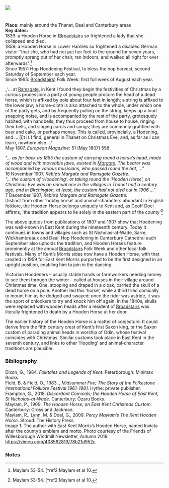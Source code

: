 <a href="https://dev.visual-essays.app"><img src="https://dev-visual-essays.netlify.app/images/ve-button.png"/></a>
<param author="Jacqui Stamp" banner="/images/banners/19c.jpg" layout="vtl" title="The Hooden Horse: an East Kent tradition" ve-config/>

#

**Place:** mainly around the Thanet, Deal and Canterbury areas   
**Key dates:**    
1839: a Hooden Horse in ([Broadstairs](/dickens/broadstairs-19th-century) so frightened a lady that she collapsed and died.    
1859: a Hooden Horse in Lower Hardres so frightened a disabled German visitor “that she, who had not put her foot to the ground for seven years, promptly sprang out of her chair, ran indoors, and walked all right for ever afterwards”.[^ref1]   
Since 1957: Hop Hoodening Festival, to bless the hop harvest; second Saturday of September each year.      
Since 1965: [Broadstairs](/dickens/broadstairs-19th-century)) Folk Week: first full week of August each year.  
<param ve-image-v2 manifest="https://iiif.juncture-digital.org/wc:Hooden_Horses_at_the_Clock_Tower_%28geograph_5502334%29.jpg/manifest.json">
<param ve-image-v2 manifest="https://iiif.juncture-digital.org/wc:Broadstairs_Folk_Week_2018_FDBY6092_%2843372181465%29.jpg/manifest.json">

_‘… at [Ramsgate](/dickens/19c-ramsgate), in Kent I found they begin the festivities of Christmas by a curious procession: a party of young people procure the head of a dead horse, which is affixed by pole about four feet in length; a string is affixed to the lower jaw; a horse-cloth is also attached to the whole, under which one of the party gets, and by frequently pulling on the string, keeps up a loud snapping noise, and is accompanied by the rest of the party, grotesquely habited, with handbells; they thus proceed from house to house, ringing their bells, and singing carols and songs; they are commonly gratified with beer and cake, or perhaps money. This is called, provincially, a Hodening, and … [i]t is I find, general in Thanet on Christmas Eve, and, as far as I can learn, nowhere else …’   
May 1807. _European Magazine_: 51 (May 1807) 558.   
<param ve-image-v2 manifest="https://iiif.juncture-digital.org/gh:kent-map/images/19c/Hoodenhorse.jpg/manifest.json">

_"… as far back as 1855 the custom of carrying round a horse’s head, made of wood and with moveable jaws, existed in [Margate](/dickens/19c-margate). The bearer was accompanied by various musicians, who passed round the hat, …"_      
16 November 1907. _Keble’s Margate and Ramsgate Gazette_.   
_"… the custom of ‘Hoodening’, or taking round the ‘Hooden Horse’, on Christmas Eve was an annual one in the villages in Thanet half a century ago, and in Birchington, at least, the custom had not died out in 1906 …"_     
7 December 1907, _Keble’s Margate and Ramsgate Gazette._    
Distinct from other ‘hobby horse’ and animal-characters abundant in English folklore, the Hooden Horse belongs uniquely to Kent and, as Geoff Doel affirms, 'the tradition appears to lie solely in the eastern part of the county'[^ref1] 
<param ve-image-v2 manifest="https://iiif.juncture-digital.org/wc:Deal_Hoodeners%2C_1909.jpg/manifest.json">

The above quotes from publications of 1807 and 1907 show that Hoodening was well-known in East Kent during the nineteenth century. Today it continues in towns and villages such as St Nicholas-at-Wade, Sarre, Wickhambreaux and Deal. Hop Hoodening in Canterbury Cathedral each September also upholds the tradition, and Hooden Horses feature prominently at the annual [Broadstairs](/dickens/broadstairs-19th-century) Folk Week and other local folk festivals. Many of Kent’s Morris sides now have a Hooden Horse, with that created in 1959 for East Kent Morris purported to be the first designed in an upright position, enabling him to join in the dancing.
<param ve-image-v2 manifest="https://iiif.juncture-digital.org/wc:Hoodening_in_Whitstable_May_2018.jpg/manifest.json">

Victorian Hoodeners – usually stable hands or farmworkers needing money to see them through the winter – called at houses in their village around Christmas time. One, stooping and draped in a cloak, carried the skull of a dead horse on a pole. Another led this ‘horse’, while a third tried comically to mount him as he dodged and swayed; once the rider was astride, it was the sport of onlookers to try and knock him off again. In the 1840s, skulls were replaced with wooden heads after a resident of [Broadstairs](/dickens/broadstairs-19th-century) was literally frightened to death by a Hooden Horse at her door.
<param ve-image-v2 manifest="https://iiif.juncture-digital.org/gh:kent-map/images/19c/hoodeners.jpg/manifest.json">

The earlier history of the Hooden Horse is a matter of conjecture. It could derive from the fifth century crest of Kent’s first Saxon king, or the Saxon custom of parading animal heads in worship of Odin, whose festival coincides with Christmas. Similar customs took place in East Kent in the seventh century, and links to other ‘Hooding’ and animal-character traditions are plausible.
<param ve-image-v2 manifest="https://iiif.juncture-digital.org/wc:Odin_rides_to_Hel.jpg/manifest.json">

### Bibliography

Dixon, G., 1984. _Folktales and Legends of Kent_. Peterborough: Minimax Books.   
Field, B. &amp; Field, O., 1983. , _Midsummer Fire; The Story of the Folkestone International Folklore Festival 1961-1981._  Hythe: private publisher.   
Frampton, G., 2018. _Discordant Comicals; the Hooden Horse of East Kent, St Nicholas-at-Wade._ Canterbury: Ōzaru Books.   
Maylam, P., 1909. _The Hooden Horse, an East Kent Christmas Custom._  Canterbury: Cross and Jackman.   
Maylam, R., Lynn, M. &amp; Doel, G., 2009. _Percy Maylam’s The Kent Hooden Horse_. Stroud: The History Press.   
Image 1: The author with East Kent Morris’s Hooden Horse, named Invicta after the county’s emblem and motto. Photo courtesy of the Friends of Willesborough Windmill Newsletter, Autumn 2019.   
https://vimeo.com/408562819/78b21d952c   
<param ve-image-v2 manifest="https://iiif.juncture-digital.org/wc:Walmer_hoodeners%2C_1907.jpg/manifest.json">

### Notes

[^ref1]: Maylam 53-54.
[^ref2:Maylam et al 10.


